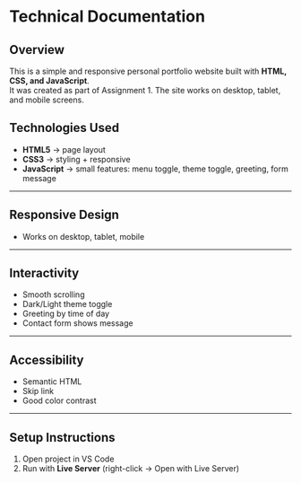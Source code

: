 # Technical Documentation

## Overview
This is a simple and responsive personal portfolio website built with **HTML, CSS, and JavaScript**.  
It was created as part of Assignment 1. The site works on desktop, tablet, and mobile screens.

## Technologies Used
- **HTML5** → page layout 
- **CSS3** → styling + responsive
- **JavaScript** → small features: menu toggle, theme toggle, greeting, form message  

---

## Responsive Design
- Works on desktop, tablet, mobile
  
---

## Interactivity
- Smooth scrolling  
- Dark/Light theme toggle  
- Greeting by time of day  
- Contact form shows message 

---

## Accessibility
- Semantic HTML 
- Skip link  
- Good color contrast  

---

## Setup Instructions
1. Open project in VS Code  
2. Run with **Live Server** (right-click → Open with Live Server)  
